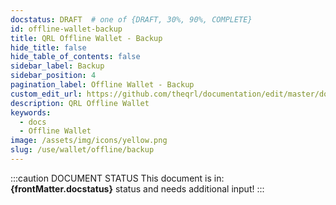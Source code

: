 ```yaml
---
docstatus: DRAFT  # one of {DRAFT, 30%, 90%, COMPLETE}
id: offline-wallet-backup
title: QRL Offline Wallet - Backup
hide_title: false
hide_table_of_contents: false
sidebar_label: Backup
sidebar_position: 4
pagination_label: Offline Wallet - Backup
custom_edit_url: https://github.com/theqrl/documentation/edit/master/docs/basics/what-is-qrl.md
description: QRL Offline Wallet
keywords:
  - docs
  - Offline Wallet
image: /assets/img/icons/yellow.png
slug: /use/wallet/offline/backup
---
```


:::caution DOCUMENT STATUS 
<span>This document is in: <b>{frontMatter.docstatus}</b> status and needs additional input!</span>
:::